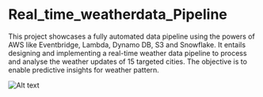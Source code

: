# Real_time_weatherdata_Pipeline

This project showcases a fully automated data pipeline using the powers of AWS like Eventbridge, Lambda, Dynamo DB, S3 and Snowflake.
It entails designing and implementing a real-time weather data pipeline to process and analyse the weather updates of 15 targeted cities. The objective is to enable predictive insights for weather pattern.


![Alt text](weather1_image.png)

